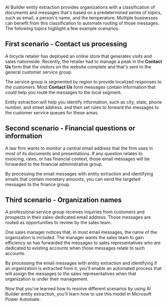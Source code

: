 AI Builder entity extraction provides organizations with a classification of documents and messages that's based on a predetermined series of topics, such as email, a person's name, and the temperature. Multiple businesses can benefit from this classification to automate routing of those messages. The following topics highlight a few example scenarios.

## First scenario - Contact us processing

A bicycle retailer has deployed an online store that generates visits and sales nationwide. Recently, the retailer had to manage a peak in the **Contact Us** form that the visitors on the website complete and that's sent to the general customer service group.

The service group is segmented by region to provide localized responses to the customers. Most **Contact Us** form messages contain information that could help you route the messages to the local segment.

Entity extraction will help you identify information, such as city, state, phone number, and street address, and then set rules to forward the messages to the customer service queues for these areas.

## Second scenario - Financial questions or information

A law firm wants to monitor a central email address that the firm uses in most of its documents and presentations. If any question relates to invoicing, rates, or has financial context, those email messages will be forwarded to the financial administrative group.

By processing the email messages with entity extraction and identifying emails that contain monetary amounts, you can send the targeted messages to the finance group.

## Third scenario - Organization names

A professional service group receives inquiries from customers and prospects in their sales-dedicated email address. Those messages are routed as opportunities to review by the sales team.

One sales manager notices that, in most email messages, the name of the organization is included. The manager wants the sales team to gain efficiency so has forwarded the messages to sales representatives who are dedicated to existing accounts when those messages relate to such accounts.

By processing the email messages with entity extraction and identifying if an organization is extracted from it, you'll enable an automated process that will assign the messages to the sales representatives when that organization is under their management.

Now that you've learned how to resolve different scenarios by using AI Builder entity extraction, you'll learn how to use this model in Microsoft Power Automate.
